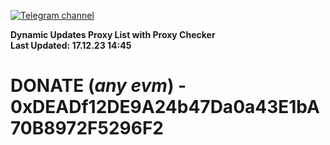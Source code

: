 [![Telegram channel](https://img.shields.io/endpoint?url=https://runkit.io/damiankrawczyk/telegram-badge/branches/master?url=https://t.me/n4z4v0d)](https://t.me/n4z4v0d) 

**Dynamic Updates Proxy List with Proxy Checker**  
**Last Updated: 17.12.23 14:45**

# DONATE (_any evm_) - 0xDEADf12DE9A24b47Da0a43E1bA70B8972F5296F2
